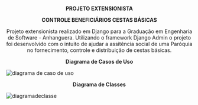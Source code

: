 <p align="center">
  <strong>PROJETO EXTENSIONISTA </strong>
</p>
<p align="center">
  <strong>CONTROLE BENEFICIÁRIOS CESTAS BÁSICAS</strong>
</p>

<p align="center">
  Projeto extensionista realizado em Django para a Graduação em Engenharia de Software - Anhanguera. 
  Utilizando o framework Django Admin  o projeto foi desenvolvido com o intuito de ajudar a assitência social de uma Paróquia no fornecimento, controle e distribuição de cestas básicas.
</p>
<p align="center">
  <strong>Diagrama de Casos de Uso</strong>
</p>

![diagrama de caso de uso](https://github.com/user-attachments/assets/ec07ebb2-c7e2-4ebf-bfc6-50868debd36f)


<p align="center">
  <strong>Diagrama de Classes </strong>
</p>

![diagramadeclasse](https://github.com/user-attachments/assets/f797587e-b749-431b-8db8-3b0303efc4b0)

